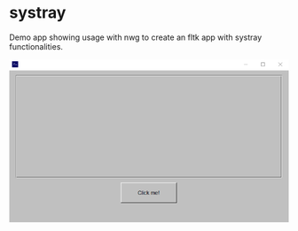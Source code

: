# systray

Demo app showing usage with nwg to create an fltk app with systray functionalities.

![systray](assets/systray.gif)
